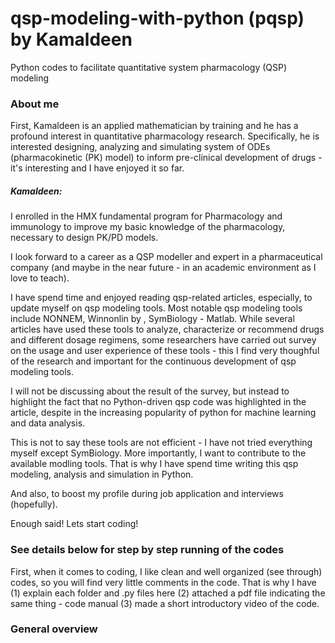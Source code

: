 # qsp-modeling-with-python (pqsp) by Kamaldeen
Python codes to facilitate quantitative system pharmacology (QSP) modeling

### About me

First, Kamaldeen is an applied mathematician by training and he has a profound interest in quantitative pharmacology research. Specifically, he is interested designing, analyzing and simulating system of ODEs (pharmacokinetic (PK) model) to inform pre-clinical development of drugs - it's interesting and I have enjoyed it so far.

##### Kamaldeen:
I enrolled in the HMX fundamental program for Pharmacology and immunology to improve my basic knowledge of the pharmacology, necessary to design PK/PD models.

I look forward to a career as a QSP modeller and expert in a pharmaceutical company (and maybe in the near future - in an academic environment as I love to teach).

I have spend time and enjoyed reading qsp-related articles, especially, to update myself on qsp modeling tools. Most notable qsp modeling tools include NONNEM, Winnonlin by , SymBiology - Matlab. While several articles have used these tools to analyze, characterize or recommend drugs and different dosage regimens, some researchers have carried out survey on the usage and user experience of these tools - this I find very thoughful of the research and important for the continuous development of qsp modeling tools.

I will not be discussing about the result of the survey, but instead to highlight the fact that no Python-driven qsp code was highlighted in the article, despite in the increasing popularity of python for machine learning and data analysis.

This is not to say these tools are not efficient - I have not tried everything myself except SymBiology. More importantly, I want to contribute to the available modling tools. That is why I have spend time writing this qsp modeling, analysis and simulation in Python.

And also, to boost my profile during job application and interviews (hopefully).

Enough said! Lets start coding!


### See details below for step by step running of the codes

First, when it comes to coding, I like clean and well organized (see through) codes, so you will find very little comments in the code. That is why I have (1) explain each folder and .py files here (2) attached a pdf file indicating the same thing - code manual (3) made a short introductory video of the code.

### General overview

